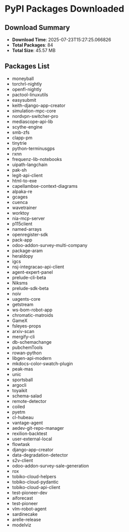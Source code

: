 # PyPI Packages Downloaded

## Download Summary
- **Download Time**: 2025-07-23T15:27:25.066826
- **Total Packages**: 84
- **Total Size**: 45.57 MB

## Packages List
- moneyball
- torchrl-nightly
- openfl-nightly
- pactool-linuxutils
- easysubmit
- keith-django-app-creator
- simulation-mpc-core
- nordvpn-switcher-pro
- mediascope-api-lib
- scythe-engine
- smb-zfs
- clapp-pm
- tinytrie
- python-terminusgps
- rxnn
- frequenz-lib-notebooks
- uipath-langchain
- pak-sh
- legit-api-client
- html-to-exe
- capellambse-context-diagrams
- alpaka-re
- gcages
- cuenca
- wavetrainer
- worktoy
- nia-mcp-server
- p115client
- named-arrays
- openregister-sdk
- pack-app
- odoo-addon-survey-multi-company
- package-aram
- heraldopy
- igcs
- nsj-integracao-api-client
- agent-expert-panel
- prelude-cli-beta
- Niksms
- prelude-sdk-beta
- noiv
- uagents-core
- getstream
- ws-bom-robot-app
- chromatic-matroids
- GameX
- fsleyes-props
- arxiv-scan
- mergify-cli
- db-schemachange
- pubchemTools
- rowan-python
- libgen-api-modern
- mkdocs-color-swatch-plugin
- peak-mas
- unic
- sportsball
- argocli
- toyaikit
- schema-salad
- remote-detector
- coiled
- pyetm
- cl-hubeau
- vantage-agent
- aedev-git-repo-manager
- rexilion-backtest
- user-external-local
- flowtask
- django-app-creator
- data-degradation-detector
- s2v-client
- odoo-addon-survey-sale-generation
- rox
- tobiko-cloud-helpers
- tobiko-cloud-pydantic
- tobiko-cloud-api-client
- test-pioneer-dev
- aiforecast
- test-pioneer
- vlm-robot-agent
- sardinecake
- arelle-release
- modelviz

